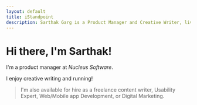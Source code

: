 ```yaml
---
layout: default
title: iStandpoint
description: Sarthak Garg is a Product Manager and Creative Writer, living and working in Delhi NCR India.
---
```

<div class="blurb">
	<h1>Hi there, I'm Sarthak!</h1>
</div><!-- /.blurb -->
	
I'm a product manager at <em>Nucleus Software</em>.

I enjoy creative writing and running!

> I'm also available for hire as a freelance content writer, Usability Expert, Web/Mobile app Development, or Digital Marketing.


